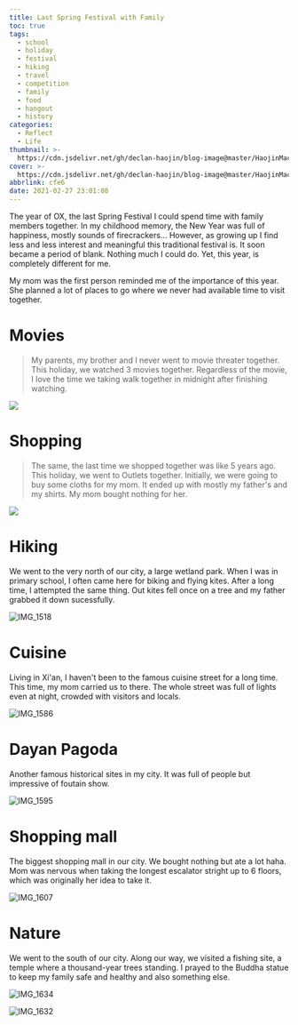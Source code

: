 ```yaml
---
title: Last Spring Festival with Family
toc: true
tags:
  - school
  - holiday
  - festival
  - hiking
  - travel
  - competition
  - family
  - food
  - hangout
  - history
categories:
  - Reflect
  - Life
thumbnail: >-
  https://cdn.jsdelivr.net/gh/declan-haojin/blog-image@master/HaojinMacBookPro/20210309230916.jpeg
cover: >-
  https://cdn.jsdelivr.net/gh/declan-haojin/blog-image@master/HaojinMacBookPro/20210309230916.jpeg
abbrlink: cfe6
date: 2021-02-27 23:01:08
---
```


The year of OX, the last Spring Festival I could spend time with family members together. In my childhood memory, the New Year was full of happiness, mostly sounds of firecrackers... However, as growing up I find less and less interest and meaningful this traditional festival is. It soon became a period of blank. Nothing much I could do. Yet, this year, is completely different for me.

My mom was the first person reminded me of the importance of this year. She planned a lot of places to go where we never had available time to visit together.



# Movies

> My parents, my brother and I never went to movie threater together. This holiday, we watched 3 movies together. Regardless of the movie, I love the time we taking walk together in midnight after finishing watching. 

![](https://cdn.jsdelivr.net/gh/declan-haojin/blog-image@master/HaojinMacBookPro/20210309232019.jpg)

# Shopping

>  The same, the last time we shopped together was like 5 years ago. This holiday, we went to Outlets together. Initially, we were going to buy some cloths for my mom. It ended up with mostly my father's and my shirts. My mom bought nothing for her.

![](https://cdn.jsdelivr.net/gh/declan-haojin/blog-image@master/HaojinMacBookPro/20210309232433.jpg)

# Hiking

We went to the very north of our city, a large wetland park. When I was in primary school, I often came here for biking and flying kites. After a long time, I attempted the same thing. Out kites fell once on a tree and my father grabbed it down sucessfully. 

![IMG_1518](https://cdn.jsdelivr.net/gh/declan-haojin/blog-image@master/HaojinMacBookPro/20210309232726.jpg)

# Cuisine

Living in Xi'an, I haven't been to the famous cuisine street for a long time. This time, my mom carried us to there. The whole street was full of lights even at night, crowded with visitors and locals. 

![IMG_1586](https://cdn.jsdelivr.net/gh/declan-haojin/blog-image@master/HaojinMacBookPro/20210309232932.jpg)

# Dayan Pagoda

Another famous historical sites in my city. It was full of people but impressive of foutain show.

![IMG_1595](https://cdn.jsdelivr.net/gh/declan-haojin/blog-image@master/HaojinMacBookPro/20210309233017.jpg)

# Shopping mall

The biggest shopping mall in our city. We bought nothing but ate a lot haha. Mom was nervous when taking the longest escalator stright up to 6 floors, which was originally her idea to take it.

![IMG_1607](https://cdn.jsdelivr.net/gh/declan-haojin/blog-image@master/HaojinMacBookPro/20210309233219.jpg)

# Nature

We went to the south of our city. Along our way, we visited a fishing site, a temple  where a thousand-year trees standing. I prayed to the Buddha statue to keep my family safe and healthy and also something else.

![IMG_1634](/Users/haojin/Desktop/IMG_1634.jpg)

![IMG_1632](https://cdn.jsdelivr.net/gh/declan-haojin/blog-image@master/HaojinMacBookPro/20210309233628.jpg)


